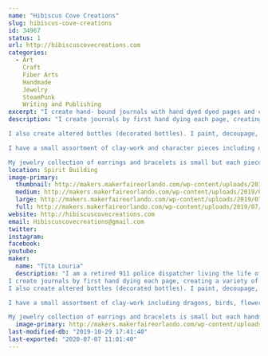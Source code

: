 ```yaml
---
name: "Hibiscus Cove Creations"
slug: hibiscus-cove-creations
id: 34967
status: 1
url: http://hibiscuscovecreations.com
categories:
  - Art
    Craft
    Fiber Arts
    Handmade
    Jewelry
    SteamPunk
    Writing and Publishing
excerpt: "I create hand- bound journals with hand dyed dyed pages and custom covers, altered (decorated) bottles in a wide variety of themes, clay creations such as dragons, birds, and bowls. I also create and assortment of small jewelry is: earrings and bracelets."
description: "I create journals by first hand dying each page, creating a variety of colors and patterns, and in some cases Scents. I then bind them into books using a variety of methods, some sewn or tied, many Perfect bound (glued like a text book). Once the books are created, I make the cover art using mixed media: paper, inks, pants, feathers, clay art, and other things to form unique and beautiful books.

I also create altered bottles (decorated bottles). I paint, decoupage, bake, dye, stain, age/antique the bottles to get the effect I want, and then add a wide variety of objects and media to decorate then. I include themes from steampunk to fairy houses, skulls to beaches.

I have a small assortment of clay-work and character pieces including dragons, birds, flowers, and bowls.

My jewelry collection of earrings and bracelets is small but each piece is handmade using glass, stone, metal, and hand worked leather"
location: Spirit Building
image-primary:
  thumbnail: http://makers.makerfaireorlando.com/wp-content/uploads/2019/07/0713190946_HDR4-150x150.jpg
  medium: http://makers.makerfaireorlando.com/wp-content/uploads/2019/07/0713190946_HDR4-300x149.jpg
  large: http://makers.makerfaireorlando.com/wp-content/uploads/2019/07/0713190946_HDR4-1024x508.jpg
  full: http://makers.makerfaireorlando.com/wp-content/uploads/2019/07/0713190946_HDR4.jpg
website: http://hibiscuscovecreations.com
email: Hibiscuscovecreations@gmail.com
twitter: 
instagram: 
facebook: 
youtube: 
maker:
  name: "Tita Louria"
  description: "I am a retired 911 police dispatcher living the life of art I have always wanted. I combine my love of color and texture to create things that make not just me happy, but the folks looking at them also.
I create journals by first hand dying each page, creating a variety of colors and patterns, and in some cases Scents. I then bind them into books using a variety of methods, some sewn or tied, many Perfect bound (glued like a text book). Once the books are created, I make the cover art using mixed media: paper, inks, pants, feathers, clay art, and other things to form unique and beautiful books.
I also create altered bottles (decorated bottles). I paint, decoupage, bake, dye, stain, age/antique the bottles to get the effect I want, and then add a wide variety of objects and media to decorate then. I include themes from steampunk to fairy houses, skulls to beaches.

I have a small assortment of clay-work including dragons, birds, flowers, and bowls.

My jewelry collection of earrings and bracelets is small but each handmade using glass, stone, metal, and hand worked leather"
  image-primary: http://makers.makerfaireorlando.com/wp-content/uploads/2019/07/07281820102-1024x687.jpg
last-modified-db: "2019-10-29 17:41:40"
last-exported: "2020-07-07 11:01:40"
---
```

